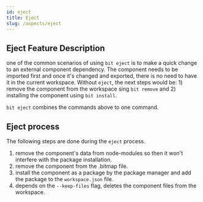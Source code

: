 ```yaml
---
id: eject
title: Eject
slug: /aspects/eject
---
```

## Eject Feature Description
one of the common scenarios of using `bit eject` is to make a quick change to an external component dependency. The component needs to be imported first and once it's changed and exported, there is no need to have it in the current workspace. Without `eject`, the next steps would be: 1) remove the component from the workspace sing `bit remove` and 2) installing the component using `bit install`.

`bit eject` combines the commands above to one command.

## Eject process
The following steps are done during the `eject` process.
1) remove the component's data from node-modules so then it won't interfere with the package installation.
2) remove the component from the .bitmap file.
3) install the component as a package by the package manager and add the package to the `workspace.json` file.
4) depends on the `--keep-files` flag, deletes the component files from the workspace.

